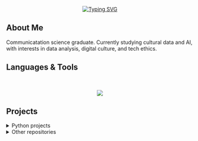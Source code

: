 
<p align="center">
  <a href=""><img src="https://readme-typing-svg.demolab.com?font=Fira+Code&size=35&pause=2500&color=BD7E1C&center=true&vCenter=true&width=600&height=100&lines=Hi+there%2C+I'm+Esther!+%E2%9C%A6" alt="Typing SVG" /></a>
</p>

##  About Me</b>

Communicatation science graduate. Currently studying cultural data and AI, with interests in data analysis, digital culture, and tech ethics.

##  Languages & Tools</b>
<br> 

<p align="center">
  <a href="">
    <img src="https://skillicons.dev/icons?i=git,github,ubuntu,vscode,notion,obsidian,ai,blender,python" />
  </a>
</p>

##  Projects </b>

<details>
  <summary>Python projects</summary>

  - 

</details>

<details>
  <summary>Other repositories</summary>

  - [esthervperez](https://github.com/esthervperez/esthervperez) – This is my README!

</details>


